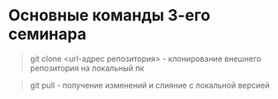# Основные команды 3-его семинара 

> git clone <url-адрес репозитория> - клонирование внешнего репозитория на локальный пк

> git pull - получение изменений и слияние с локальной версией
